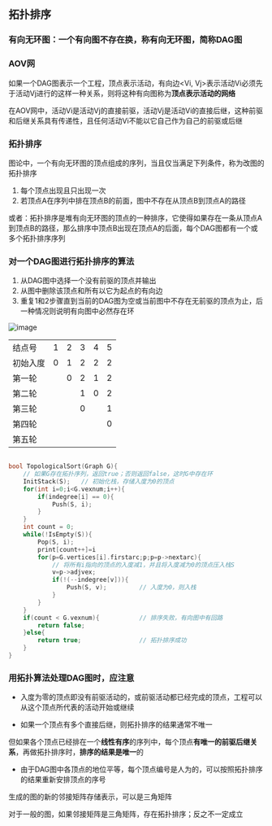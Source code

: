 ## 拓扑排序

### 有向无环图：一个有向图不存在换，称有向无环图，简称DAG图

### AOV网

如果一个DAG图表示一个工程，顶点表示活动，有向边<Vi, Vj>表示活动Vi必须先于活动Vj进行的这样一种关系，则将这种有向图称为**顶点表示活动的网络**

在AOV网中，活动Vi是活动Vj的直接前驱，活动Vj是活动Vi的直接后继，这种前驱和后继关系具有传递性，且任何活动Vi不能以它自己作为自己的前驱或后继

### 拓扑排序

图论中，一个有向无环图的顶点组成的序列，当且仅当满足下列条件，称为改图的拓扑排序

1. 每个顶点出现且只出现一次
2. 若顶点A在序列中排在顶点B的前面，图中不存在从顶点B到顶点A的路径

或者：拓扑排序是堆有向无环图的顶点的一种排序，它使得如果存在一条从顶点A到顶点B的路径，那么排序中顶点B出现在顶点A的后面，每个DAG图都有一个或多个拓扑排序序列

### 对一个DAG图进行拓扑排序的算法

1. 从DAG图中选择一个没有前驱的顶点并输出
2. 从图中删除该顶点和所有以它为起点的有向边
3. 重复1和2步骤直到当前的DAG图为空或当前图中不存在无前驱的顶点为止，后一种情况则说明有向图中必然存在环

![image](https://github.com/YC-L/Postgraduate-examination/blob/DataStructure/imgs/Topological-sort.png)

<table style="border-collapse: collapse;">
	<tr>
		<td>结点号</td>
		<td>1</td>
		<td>2</td>
		<td>3</td>
		<td>4</td>
		<td>5</td>		
	</tr>
	<tr>
		<td>初始入度</td>
		<td>0</td>
		<td>1</td>
		<td>2</td>
		<td>2</td>
		<td>2</td>
	</tr>
	<tr>		
		<td>第一轮</td>
		<td></td>
		<td>0</td>
		<td>2</td>
		<td>1</td>
		<td>2</td>	
	</tr>
	<tr>
		<td>第二轮</td>
		<td></td>
		<td></td>
		<td>1</td>
		<td>0</td>
		<td>2</td>
	</tr>
	<tr>
		<td>第三轮</td>	
		<td></td>
		<td></td>
		<td>0</td>
		<td></td>
		<td>1</td>
	</tr>
	<tr>
		<td>第四轮</td>
		<td></td>
		<td></td>
		<td></td>
		<td></td>
		<td>0</td>
	</tr>
	<tr>
		<td>第五轮</td>
		<td></td>
		<td></td>
		<td></td>
		<td></td>
		<td></td>
	</tr>
</table>


```cpp

bool TopologicalSort(Graph G){
	// 如果G存在拓扑序列，返回true；否则返回false，这时G中存在环
	InitStack(S);	// 初始化栈，存储入度为0的顶点
	for(int i=0;i<G.vexnum;i++){
		if(indegree[i] == 0){
			Push(S, i);
		}
	}
	int count = 0;
	while(!IsEmpty(S)){
		Pop(S, i);
		print[count++]=i
		for(p=G.vertices[i].firstarc;p;p=p->nextarc){
			// 将所有i指向的顶点的入度减1，并且将入度减为0的顶点压入栈S
			v=p->adjvex;
			if(!(--indegree[v])){
				Push(S, v);			// 入度为0，则入栈
			}
		}
	}
	if(count < G.vexnum){			// 排序失败，有向图中有回路
		return false;
	}else{
		return true;				// 拓扑排序成功
	}
}

```

### 用拓扑算法处理DAG图时，应注意

- 入度为零的顶点即没有前驱活动的，或前驱活动都已经完成的顶点，工程可以从这个顶点所代表的活动开始或继续

- 如果一个顶点有多个直接后继，则拓扑排序的结果通常不唯一

但如果各个顶点已经排在一个**线性有序**的序列中，每个顶点**有唯一的前驱后继关系**，再做拓扑排序时，**排序的结果是唯一**的

- 由于DAG图中各顶点的地位平等，每个顶点编号是人为的，可以按照拓扑排序的结果重新安排顶点的序号

生成的图的新的邻接矩阵存储表示，可以是三角矩阵

对于一般的图，如果邻接矩阵是三角矩阵，存在拓扑排序；反之不一定成立